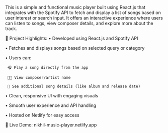 This is a simple and functional music player built using React.js that integrates with the Spotify API to fetch and display a list of songs based on user interest or search input. It offers an interactive experience where users can listen to songs, view composer details, and explore more about the track.

🔧 Project Highlights:
• Developed using React.js and Spotify API

• Fetches and displays songs based on selected query or category

• Users can:

     🎧 Play a song directly from the app

     🧑‍🎼 View composer/artist name

     📝 See additional song details (like album and release date)

• Clean, responsive UI with engaging visuals

• Smooth user experience and API handling

• Hosted on Netlify for easy access

🔗 Live Demo: nikhil-music-player.netlify.app
